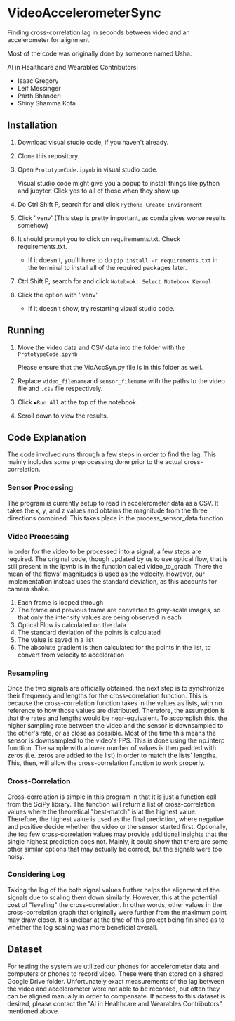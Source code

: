 # VideoAccelerometerSync
Finding cross-correlation lag in seconds between video and an accelerometer for alignment.

Most of the code was originally done by someone named Usha.

AI in Healthcare and Wearables Contributors:
- Isaac Gregory
- Leif Messinger
- Parth Bhanderi
- Shiny Shamma Kota

## Installation

1. Download visual studio code, if you haven't already.
2. Clone this repository.
3. Open `PrototypeCode.ipynb` in visual studio code.

   Visual studio code might give you a popup to install things like python and jupyter. Click yes to all of those when they show up.

4. Do Ctrl Shift P, search for and click `Python: Create Environment`
5. Click '.venv' (This step is pretty important, as conda gives worse results somehow)
6. It should prompt you to click on requirements.txt. Check requirements.txt.
   - If it doesn't, you'll have to do `pip install -r requirements.txt` in the terminal to install all of the required packages later.
7. Ctrl Shift P, search for and click `Notebook: Select Notebook Kernel`
8. Click the option with '.venv'
   - If it doesn't show, try restarting visual studio code.

## Running

1. Move the video data and CSV data into the folder with the `PrototypeCode.ipynb`

   Please ensure that the VidAccSyn.py file is in this folder as well.

4. Replace `video_filename`and `sensor_filename` with the paths to the video file and `.csv` file respectively.
5. Click `▶️Run All` at the top of the notebook.
6. Scroll down to view the results.

## Code Explanation

The code involved runs through a few steps in order to find the lag. This mainly includes some preprocessing done prior to the actual cross-correlation.

### Sensor Processing

The program is currently setup to read in accelerometer data as a CSV. It takes the x, y, and z values and obtains the magnitude from the three directions combined. This takes place in the process_sensor_data function.

### Video Processing

In order for the video to be processed into a signal, a few steps are required. The original code, though updated by us to use optical flow, that is still present in the ipynb is in the function called video_to_graph. There the mean of the flows' magnitudes is used as the velocity. However, our implementation instead uses the standard deviation, as this accounts for camera shake. 

1. Each frame is looped through
2. The frame and previous frame are converted to gray-scale images, so that only the intensity values are being observed in each
3. Optical Flow is calculated on the data
4. The standard deviation of the points is calculated
5. The value is saved in a list
6. The absolute gradient is then calculated for the points in the list, to convert from velocity to acceleration

### Resampling

Once the two signals are officially obtained, the next step is to synchronize their frequency and lengths for the cross-correlation function. This is because the cross-correlation function takes in the values as lists, with no reference to how those values are distributed. Therefore, the assumption is that the rates and lengths would be near-equivalent. To accomplish this, the higher sampling rate between the video and the sensor is downsampled to the other's rate, or as close as possible. Most of the time this means the sensor is downsampled to the video's FPS. This is done using the np.interp function. The sample with a lower number of values is then padded with zeros (i.e. zeros are added to the list) in order to match the lists' lengths. This, then, will allow the cross-correlation function to work properly.

### Cross-Correlation

Cross-correlation is simple in this program in that it is just a function call from the SciPy library. The function will return a list of cross-correlation values where the theoretical "best-match" is at the highest value. Therefore, the highest value is used as the final prediction, where negative and positive decide whether the video or the sensor started first. Optionally, the top few cross-correlation values may provide additional insights that the single highest prediction does not. Mainly, it could show that there are some other similar options that may actually be correct, but the signals were too noisy. 

### Considering Log

Taking the log of the both signal values further helps the alignment of the signals due to scaling them down similarly. However, this at the potential cost of "leveling" the cross-correlation. In other words, other values in the cross-correlation graph that originally were further from the maximum point may draw closer. It is unclear at the time of this project being finished as to whether the log scaling was more beneficial overall. 

## Dataset
For testing the system we utilized our phones for accelerometer data and computers or phones to record video. These were then stored on a shared Google Drive folder. Unfortunately exact measurements of the lag between the video and accelerometer were not able to be recorded, but often they can be aligned manually in order to compensate. If access to this dataset is desired, please contact the "AI in Healthcare and Wearables Contributors" mentioned above. 
